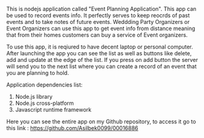 This is nodejs application called "Event Planning Application".
This app can be used to record events info. It perfectly serves to keep reocrds of past events and to take notes of future events.
Weddding Party Organizers or Event Organizers can use this app to get event info from distance meaning that from their homes customers can buy a service of Event organizers.

To use this app, it is reqiured to have decent laptop or personal computer. After launching the app you can see the list as well as buttons like delete, add and update at the edge of the list.
If you press on add button the server will send you to the next list where you can create a record of an event that you are planning to hold.

Application dependencies list:
1. Node.js library
2. Node.js cross-platform
3. Javascript runtime framework


Here you can see the entire app on my Github repository, to access it go to this link : https://github.com/Asilbek0099/00016886
